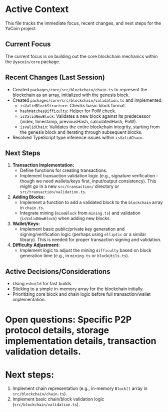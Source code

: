 # Active Context

This file tracks the immediate focus, recent changes, and next steps for the YaCoin project.

## Current Focus

The current focus is on building out the core blockchain mechanics within the `@yacoin/core` package.

## Recent Changes (Last Session)

- Created `packages/core/src/blockchain/chain.ts` to represent the blockchain as an array, initialized with the genesis block.
- Created `packages/core/src/blockchain/validation.ts` and implemented:
    - `isValidBlockStructure`: Checks basic block format.
    - `hashMatchesDifficulty`: Helper for PoW check.
    - `isValidNewBlock`: Validates a new block against its predecessor (index, timestamp, previousHash, calculatedHash, PoW).
    - `isValidChain`: Validates the entire blockchain integrity, starting from the genesis block and iterating through subsequent blocks.
- Resolved TypeScript type inference issues within `isValidChain`.

## Next Steps

1.  **Transaction Implementation:**
    - Define functions for creating transactions.
    - Implement transaction validation logic (e.g., signature verification - though we need wallets/keys first, input/output consistency). This might go in a new `src/transaction/` directory or `src/transaction/validation.ts`.
2.  **Adding Blocks:**
    - Implement a function to add a validated block to the `blockchain` array in `chain.ts`.
    - Integrate mining (`mineBlock` from `mining.ts`) and validation (`isValidNewBlock`) when adding new blocks.
3.  **Wallet/Keys:**
    - Implement basic public/private key generation and signing/verification logic (perhaps using `elliptic` or a similar library). This is needed for proper transaction signing and validation.
4.  **Difficulty Adjustment:**
    - Implement logic to adjust the mining `difficulty` based on block generation time (e.g., in `mining.ts` or `blockUtils.ts`).

## Active Decisions/Considerations

- Using `esbuild` for fast builds.
- Sticking to a simple in-memory array for the blockchain initially.
- Prioritizing core block and chain logic before full transaction/wallet implementation.

# Open questions: Specific P2P protocol details, storage implementation details, transaction validation details.
# Next steps: 
  1. Implement chain representation (e.g., in-memory `Block[]` array in `src/blockchain/chain.ts`).
  2. Implement basic chain/block validation logic (`src/blockchain/validation.ts`). 